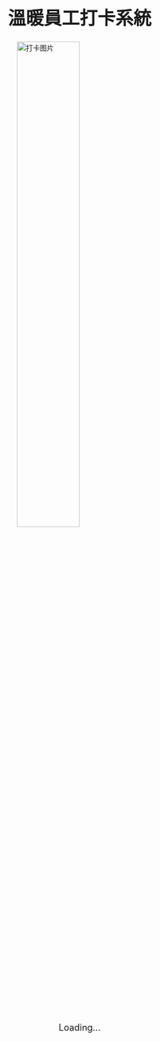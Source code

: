 <html>
  <head>
    <base target="_top">
    <style>
      /* 设置图片居中的样式 */
      .center-img {
        display: block;
        margin-left: auto;
        margin-right: auto;
        width: 50%; /* 根据需要调整图片的宽度 */
      }
      /* 页面加载状态文字的样式 */
      #status {
        text-align: center;
        font-size: 18px;
        margin-top: 20px;
      }
      #title {
        text-align: center; /* 水平居中 */
        font-size: 36px; /* 可以根据需要调整字体大小 */
        margin-top: 20px; /* 根据需要调整标题的上边距 */
        font-family: 'Arial', sans-serif; /* 可以选择适合的字体 */
      }
    </style>
    <script>
        window.onload = function() {
          getLocation();
        };
        function getLocation() {
          if (navigator.geolocation) {
            navigator.geolocation.getCurrentPosition(sendPosition, showError);
          } else {
            console.log("Geolocation is not supported by this browser.");
            document.getElementById("status").innerHTML = "Geolocation is not supported by this browser.";
          }
        }
        function showError(error) {
          console.log("Error getting location: " + error.message);
          document.getElementById("status").innerHTML = "Error getting location: " + error.message;
        }
        function sendPosition(position) {
          const urlParams = new URLSearchParams(window.location.search);
          const identifier = urlParams.get('identifier');
          const location = urlParams.get('location');
          const action = urlParams.get('action');
          const latitude = position.coords.latitude;
          const longitude = position.coords.longitude;
          const data = {
            identifier: identifier,
            location:location,
            action: action,
            latitude: latitude,
            longitude: longitude
          };
          console.log('Sending data: ', data);
          fetch('https://script.google.com/macros/s/AKfycbzSbE-4lckGl5GFWUPMeZar2-kClgFhC6kEsZGHxer8_dfsH8pWl5hOAAvc9VrHPPYGpA/exec', {
            method: 'POST',
            headers: {
              'Content-Type': 'application/json'
            },
            mode: 'no-cors', // 添加在这里
            body: JSON.stringify(data)
          })
          .then(response => response.text())
          .then(result => {
            console.log("Success: " + result);
            document.getElementById("status").innerHTML = "打卡完成";
          })
          .catch(error => {
            console.error('Error:', error);
            document.getElementById("status").innerHTML = "Error: " + error;
          });
        }
    </script>
  </head>
  <body>
    <h1 id="title">溫暖員工打卡系統</h1>
    <!-- 添加中心化的图片 -->
    <img src="https://i.ibb.co/rGCQHSG/clock-in-image.png" alt="打卡图片" class="center-img">
    <!-- 打卡状态文字 -->
    <div id="status">Loading...</div>
  </body>
</html>
